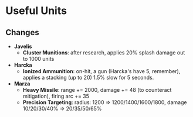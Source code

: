 # Useful Units

## Changes

- **Javelis**
    - **Cluster Munitions**: after research, applies 20% splash damage out to 1000 units
- **Harcka**
    - **Ionized Ammunition**: on-hit, a gun (Harcka's have 5, remember), applies a stacking (up to 20) 1.5% slow for 5 seconds.
- **Marza**
    - **Heavy Missile**: range += 2000, damage += 48 (to counteract mitigation), firing arc += 35
    - **Precision Targeting**: radius: 1200 => 1200/1400/1600/1800, damage 10/20/30/40% => 20/35/50/65%
